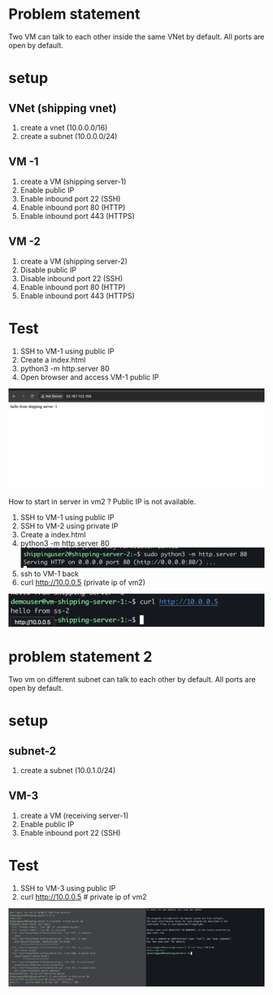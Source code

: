 # Problem statement

Two VM can talk to each other inside the same VNet by default. All ports are open by default.

# setup
## VNet (shipping vnet)
1. create a vnet (10.0.0.0/16)
2. create a subnet (10.0.0.0/24)

## VM -1
1. create a VM  (shipping server-1)
2. Enable public IP
3. Enable inbound port 22 (SSH)
4. Enable inbound port 80 (HTTP)
5. Enable inbound port 443 (HTTPS)

## VM -2
1. create a VM (shipping server-2)
2. Disable public IP
3. Disable inbound port 22 (SSH)
4. Enable inbound port 80 (HTTP)
5. Enable inbound port 443 (HTTPS)


# Test
1. SSH to VM-1 using public IP
2. Create a index.html
3. python3 -m http.server 80
4. Open browser and access VM-1 public IP

![alt text](image.png)

How to start in server in vm2 ? Public IP is not available.

1. SSH to VM-1 using public IP
2. SSH to VM-2 using private IP
3. Create a index.html
4. python3 -m http.server 80
![alt text](image-1.png)
5. ssh to VM-1 back
6. curl http://10.0.0.5 (private ip of vm2)

![alt text](image-2.png)


# problem statement 2

Two vm on different subnet can talk to each other by default. All ports are open by default.

# setup
## subnet-2
1. create a subnet (10.0.1.0/24)

## VM-3
1. create a VM (receiving server-1)
2. Enable public IP
3. Enable inbound port 22 (SSH)

# Test
1. SSH to VM-3 using public IP
2. curl http://10.0.0.5 # private ip of vm2

![alt text](image-3.png)